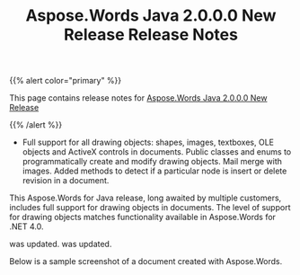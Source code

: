 ﻿---
title: Aspose.Words Java 2.0.0.0 New Release Release Notes
type: docs
weight: 60
url: /java/aspose-words-java-2-0-0-0-new-release-release-notes/
---

{{% alert color="primary" %}} 

This page contains release notes for [Aspose.Words Java 2.0.0.0 New Release](http://www.aspose.com/downloads/words/java/new-releases/aspose.words-java-2.0.0.0-new-release/)

{{% /alert %}} 

- Full support for all drawing objects: shapes, images, textboxes, OLE objects and ActiveX controls in documents.
  Public classes and enums to programmatically create and modify drawing objects.
  Mail merge with images.
  Added methods to detect if a particular node is insert or delete revision in a document. 

This Aspose.Words for Java release, long awaited by multiple customers, includes full support for drawing objects in documents. The level of support for drawing objects matches functionality available in Aspose.Words for .NET 4.0.

was updated. was updated.

Below is a sample screenshot of a document created with Aspose.Words.
